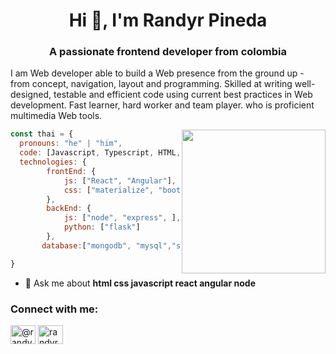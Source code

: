 
<h1 align="center">Hi 👋, I'm Randyr Pineda</h1>
<h3 align="center">A passionate frontend developer from colombia</h3>

<div>
 <p>
I am  Web developer able to build a Web presence from the ground up - from concept, navigation, layout and programming. Skilled at writing well-designed, testable and efficient code using current best practices in Web development. Fast learner, hard worker and team player. who is proficient  multimedia Web tools.

</p>
</div>

<img align='right' src="https://media.giphy.com/media/M9gbBd9nbDrOTu1Mqx/giphy.gif" width="230">


```javascript
const thai = {
  pronouns: "he" | "him",
  code: [Javascript, Typescript, HTML, CSS,  Python,],
  technologies: {
        frontEnd: {
            js: ["React", "Angular"],
            css: ["materialize", "bootstrap", "sass"]
        },
        backEnd: {
            js: ["node", "express", ],
            python: ["flask"]
        },
       database:["mongodb", "mysql","sqlite"]

}
```


- 💬 Ask me about **html css javascript react angular node**

<h3 align="left">Connect with me:</h3>
<p align="left">
<a href="https://twitter.com/@randyrpineda" target="blank"><img align="center" src="https://raw.githubusercontent.com/rahuldkjain/github-profile-readme-generator/master/src/images/icons/Social/twitter.svg" alt="@randyrpineda" height="30" width="40" /></a>
<a href="https://linkedin.com/in/randyrpineda" target="blank"><img align="center" src="https://raw.githubusercontent.com/rahuldkjain/github-profile-readme-generator/master/src/images/icons/Social/linked-in-alt.svg" alt="randyr pineda" height="30" width="40" /></a>
</p>


